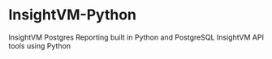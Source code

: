# InsightVM-Python

InsightVM Postgres Reporting built in Python and PostgreSQL
InsightVM API tools using Python

